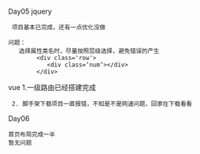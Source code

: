 Day05
   jquery

     项目基本已完成，还有一点优化没做

    问题：
       选择属性类名时，尽量按照层级选择，避免错误的产生
			<div class='row'>
			   <div class=‘num‘></div>
            </div>





  vue
      1.一级路由已经搭建完成

     2. 脚手架下载项目一直报错，不知是不是网速问题，回家在下载看看
 

Day06
    
    首页布局完成一半
    暂无问题